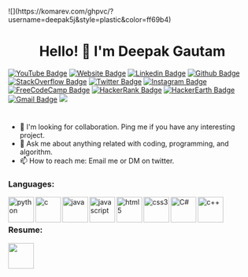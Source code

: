 <br/>
![](https://komarev.com/ghpvc/?username=deepak5j&style=plastic&color=ff69b4)
<br/>
<h1 align="center"> Hello! 👋 I'm Deepak Gautam </h1>

<!---[![YouTube Badge](https://img.shields.io/badge/-GautamXDeepak-f70000?style=plastic&logo=youtube&logoColor=white&link=https://www.youtube.com/c/DeepakGautamX/)](https://www.youtube.com/c/DeepakGautamX/)
[![Website Badge](https://img.shields.io/badge/-Deepak5j.Bitbucket.io-026802?style=plastic&logo=Google-Chrome&logoColor=white&link=https://deepak5j.bitbucket.io/)](https://deepak5j.bitbucket.io/)
[![Linkedin Badge](https://img.shields.io/badge/-GautamXDeepak-0073b0?style=plastic&logo=Linkedin&logoColor=white&link=https://www.linkedin.com/in/gautamxdeepak/)](https://www.linkedin.com/in/gautamxdeepak/)
[![Github Badge](https://img.shields.io/badge/-Deepak5J-000000?style=plastic&logo=github&logoColor=white&link=https://github.com/deepak5j/)](https://github.com/deepak5j/)
[![StackOverflow Badge](https://img.shields.io/badge/-DeepakGautam-e9790f?style=plastic&logo=stackoverflow&logoColor=white&link=https://stackoverflow.com/users/7604395/deepak-gautam?tab=profile)](https://stackoverflow.com/users/7604395/deepak-gautam?tab=profile)
[![Twitter Badge](https://img.shields.io/badge/-DeepakGautamX-1d9eee?style=plastic&labelColor=1ca0f1&logo=twitter&logoColor=white&link=https://twitter.com/GautamxDeepak)](https://twitter.com/GautamxDeepak)
[![Instagram Badge](https://img.shields.io/badge/-DeepakGautamX-c836ab?style=plastic&logo=instagram&logoColor=white&link=https://instagram.com/deepakgautamx)](https://instagram.com/deepakgautamx)
[![FreeCodeCamp Badge](https://img.shields.io/badge/-GautamXDeepak-0a0a23?style=plastic&logo=freecodecamp&logoColor=white&link=https://www.freecodecamp.org/deepak5j)](https://www.freecodecamp.org/deepak5j)
[![HackerRank Badge](https://img.shields.io/badge/-GautamXDeepak-1ba94c?style=plastic&logo=hackerrank&logoColor=white&link=https://www.hackerrank.com/gautamxdeepak/)](https://www.hackerrank.com/gautamxdeepak)
[![HackerEarth Badge](https://img.shields.io/badge/-GautamXDeepak-323754?style=plastic&logo=hackerearth&logoColor=white&link=https://www.hackerearth.com/@gautamxdeepak)](https://www.hackerearth.com/@gautamxdeepak)
[![Gmail Badge](https://img.shields.io/badge/-gautamxdeepak@gmail.com-d6493e?style=plastic&logo=Gmail&logoColor=white&link=mailto:gautamxdeepak@gmail.com)](mailto:gautamxdeepak@gmail.com)
![](https://komarev.com/ghpvc/?username=deepak5j&style=plastic&color=ff69b4)--->

[![YouTube Badge](https://img.shields.io/badge/-YouTube-f70000?style=plastic&logo=youtube&logoColor=white&link=https://www.youtube.com/c/DeepakGautamX/)](https://www.youtube.com/c/DeepakGautamX/)
[![Website Badge](https://img.shields.io/badge/-Portfolio.Bitbucket.io-026802?style=plastic&logo=Google-Chrome&logoColor=white&link=https://deepak5j.bitbucket.io/)](https://deepak5j.bitbucket.io/)
[![Linkedin Badge](https://img.shields.io/badge/-Linkedin-0073b0?style=plastic&logo=Linkedin&logoColor=white&link=https://www.linkedin.com/in/gautamxdeepak/)](https://www.linkedin.com/in/gautamxdeepak/)
[![Github Badge](https://img.shields.io/badge/-Github-000000?style=plastic&logo=github&logoColor=white&link=https://github.com/deepak5j/)](https://github.com/deepak5j/)
[![StackOverflow Badge](https://img.shields.io/badge/-StackOverflow-e9790f?style=plastic&logo=stackoverflow&logoColor=white&link=https://stackoverflow.com/users/7604395/deepak-gautam?tab=profile)](https://stackoverflow.com/users/7604395/deepak-gautam?tab=profile)
[![Twitter Badge](https://img.shields.io/badge/-Twitter-1d9eee?style=plastic&labelColor=1ca0f1&logo=twitter&logoColor=white&link=https://twitter.com/GautamxDeepak)](https://twitter.com/GautamxDeepak)
[![Instagram Badge](https://img.shields.io/badge/-Instagram-c836ab?style=plastic&logo=instagram&logoColor=white&link=https://instagram.com/deepakgautamx)](https://instagram.com/deepakgautamx)
[![FreeCodeCamp Badge](https://img.shields.io/badge/-FreeCodeCamp-0a0a23?style=plastic&logo=freecodecamp&logoColor=white&link=https://www.freecodecamp.org/deepak5j)](https://www.freecodecamp.org/deepak5j)
[![HackerRank Badge](https://img.shields.io/badge/-HackerRank-1ba94c?style=plastic&logo=hackerrank&logoColor=white&link=https://www.hackerrank.com/gautamxdeepak/)](https://www.hackerrank.com/gautamxdeepak)
[![HackerEarth Badge](https://img.shields.io/badge/-HackerEarth-323754?style=plastic&logo=hackerearth&logoColor=white&link=https://www.hackerearth.com/@gautamxdeepak)](https://www.hackerearth.com/@gautamxdeepak)
[![Gmail Badge](https://img.shields.io/badge/-gautamxdeepak@gmail.com-d6493e?style=plastic&logo=Gmail&logoColor=white&link=mailto:gautamxdeepak@gmail.com)](mailto:gautamxdeepak@gmail.com)
![](https://komarev.com/ghpvc/?username=deepak5j&style=plastic&color=ff69b4)
<!---**Deepak5j/Deepak5j** is a ✨ _special_ ✨ repository because its `README.md` (this file) appears on your GitHub profile.--->
<!---Here are some ideas to get you started:--->
<!--- - 🔭 I’m currently working on ... --->
<!--- - 🌱 I’m currently learning ... --->
<!--- - 👯 I’m looking to collaborate on ... --->
<!--- - 🤔 I’m looking for help with ... --->
<!--- - 😄 Pronouns: ... --->
<!--- - ⚡ Fun fact: ... --->
#
- 👯 I'm looking for collaboration. Ping me if you have any interesting project.
- 💬 Ask me about anything related with coding, programming, and algorithm.
- 📫 How to reach me: Email me or DM on twitter. 

### Languages:

[<img align="left" alt="python" width="52px" src="https://img.icons8.com/color/144/000000/python.png"/>](https://en.wikipedia.org/wiki/Python_%28programming_language%29)
[<img align="left" alt="c" width="52px" src="https://img.icons8.com/color/144/000000/c-programming.png"/>](https://en.wikipedia.org/wiki/C_(programming_language))
[<img align="left" alt="java" width="52px" src="https://img.icons8.com/color/144/000000/java-coffee-cup-logo.png"/>](https://en.wikipedia.org/wiki/Java_(programming_language))
[<img align="left" alt="javascript" width="52px" src="https://img.icons8.com/color/144/000000/javascript.png"/>](https://en.wikipedia.org/wiki/JavaScript)
[<img align="left" alt="html5" width="52px" src="https://img.icons8.com/color/150/000000/html-5--v1.png"/>](https://en.wikipedia.org/wiki/HTML5)
[<img align="left" alt="css3" width="52px" src="https://img.icons8.com/color/144/000000/css3.png"/>](https://en.wikipedia.org/wiki/CSS)
[<img align="left" alt="C#" width="52px" src="https://img.icons8.com/color/150/000000/c-sharp-logo.png"/>](https://en.wikipedia.org/wiki/C_Sharp_(programming_language))
[<img align="left" alt="c++" width="52px" src="https://img.icons8.com/color/144/000000/c-plus-plus-logo.png"/>](https://en.wikipedia.org/wiki/C%2B%2B)

<!---
[<img align="left" alt="eclipse" width="52px" src="https://img.icons8.com/officel/144/000000/java-eclipse.png"/>](https://en.wikipedia.org/wiki/Eclipse_(software))
[<img align="left" alt="mysql" width="52px" src="https://img.icons8.com/color/144/000000/mysql-logo.png"/>](https://en.wikipedia.org/wiki/MySQL)
[<img align="left" alt="linux" width="52px" src="https://img.icons8.com/color/144/000000/linux.png"/>](https://en.wikipedia.org/wiki/Linux)
[<img align="left" alt="artificial intelligence" width="52px" src="https://img.icons8.com/cotton/64/000000/artificial-intelligence.png"/>](https://en.wikipedia.org/wiki/Artificial_intelligence)
[<img align="left" alt="kali" width="52px" src="https://img.icons8.com/color/144/000000/kali-linux.png"/>](https://en.wikipedia.org/wiki/Kali_Linux)
[<img align="left" alt="windows-10" width="52px" src="https://img.icons8.com/color/144/000000/windows-10.png"/>](https://en.wikipedia.org/wiki/Windows_10)
[<img align="left" alt="visual studio code" width="52px" src="https://img.icons8.com/color/144/000000/visual-studio-code-2019.png"/>](https://en.wikipedia.org/wiki/Visual_Studio_Code)
[<img align="left" alt="visual-studio" width="52px" src="https://img.icons8.com/color/144/000000/visual-studio.png"/>](https://en.wikipedia.org/wiki/Microsoft_Visual_Studio  )
[<img align="left" alt="" width="52px" src=""/>]()
--->
<br/><br/>

### Resume:
[<img align="left" alt="" width="52px" src="https://img.icons8.com/officel/144/000000/open-resume.png"/>](https://deepak5j.bitbucket.io/doc/DeepakGautam.pdf)







